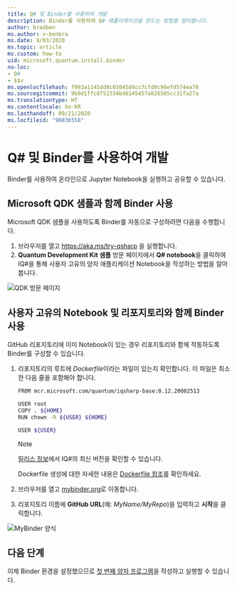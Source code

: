 ```yaml
---
title: Q# 및 Binder를 사용하여 개발
description: Binder를 사용하여 Q# 애플리케이션을 만드는 방법을 알아봅니다.
author: bradben
ms.author: v-benbra
ms.date: 9/03/2020
ms.topic: article
ms.custom: how-to
uid: microsoft.quantum.install.binder
no-loc:
- Q#
- $$v
ms.openlocfilehash: f993a1145dd8c01045d4cc7cfd0c98efd574ea78
ms.sourcegitcommit: 9b0d1ffc8752334bd6145457a826505cc31fa27a
ms.translationtype: HT
ms.contentlocale: ko-KR
ms.lasthandoff: 09/21/2020
ms.locfileid: "90836558"
---
```

# <a name="develop-with-no-locq-and-binder"></a>Q# 및 Binder를 사용하여 개발

Binder를 사용하여 온라인으로 Jupyter Notebook을 실행하고 공유할 수 있습니다.

## <a name="use-binder-with-the-microsoft-qdk-samples"></a>Microsoft QDK 샘플과 함께 Binder 사용

Microsoft QDK 샘플을 사용하도록 Binder를 자동으로 구성하려면 다음을 수행합니다.

1. 브라우저를 열고 https://aka.ms/try-qsharp 을 실행합니다.
1. **Quantum Development Kit 샘플** 방문 페이지에서 **Q# notebook**을 클릭하여 IQ#을 통해 사용자 고유의 양자 애플리케이션 Notebook을 작성하는 방법을 알아봅니다.

![QDK 방문 페이지](~/media/binder-install.png)

## <a name="use-binder-with-your-own-notebooks-and-repository"></a>사용자 고유의 Notebook 및 리포지토리와 함께 Binder 사용

GitHub 리포지토리에 이미 Notebook이 있는 경우 리포지토리와 함께 작동하도록 Binder를 구성할 수 있습니다.

1. 리포지토리의 루트에 *Dockerfile*이라는 파일이 있는지 확인합니다. 이 파일은 최소한 다음 줄을 포함해야 합니다.

    ```bash
    FROM mcr.microsoft.com/quantum/iqsharp-base:0.12.20082513
    
    USER root
    COPY . ${HOME}
    RUN chown -R ${USER} ${HOME}
    
    USER ${USER}
    ```

    > [!NOTE]
    > [릴리스 정보](xref:microsoft.quantum.relnotes)에서 IQ#의 최신 버전을 확인할 수 있습니다.

    Dockerfile 생성에 대한 자세한 내용은 [Dockerfile 참조](https://docs.docker.com/engine/reference/builder/)를 확인하세요.

2. 브라우저를 열고 [mybinder.org](https://mybinder.org)로 이동합니다.
3. 리포지토리 이름에 **GitHub URL**(예: *MyName/MyRepo*)을 입력하고 **시작**을 클릭합니다.

![MyBinder 양식](~/media/mybinder.png)
    
## <a name="next-steps"></a>다음 단계

이제 Binder 환경을 설정했으므로 [첫 번째 양자 프로그램](xref:microsoft.quantum.quickstarts.qrng)을 작성하고 실행할 수 있습니다.
